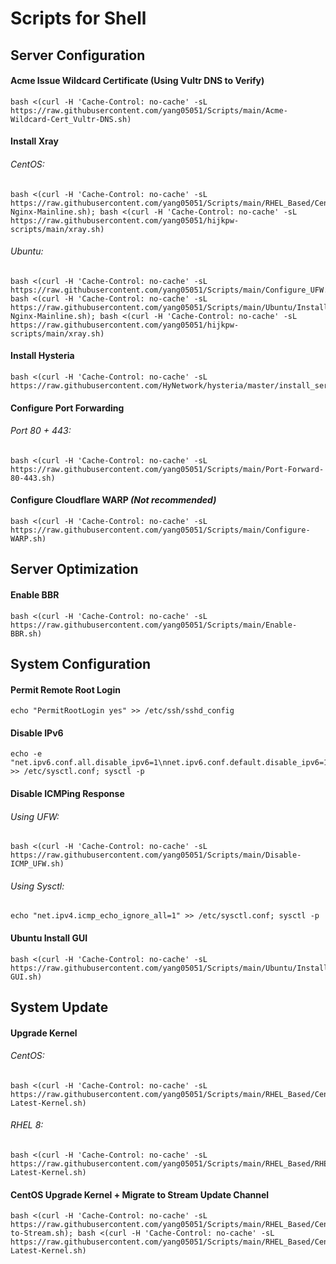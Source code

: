 # Scripts for Shell

## Server Configuration
#### Acme Issue Wildcard Certificate (Using Vultr DNS to Verify)
```
bash <(curl -H 'Cache-Control: no-cache' -sL https://raw.githubusercontent.com/yang05051/Scripts/main/Acme-Wildcard-Cert_Vultr-DNS.sh)
```
#### Install Xray
###### CentOS:
```
bash <(curl -H 'Cache-Control: no-cache' -sL https://raw.githubusercontent.com/yang05051/Scripts/main/RHEL_Based/CentOS/Install-Nginx-Mainline.sh); bash <(curl -H 'Cache-Control: no-cache' -sL https://raw.githubusercontent.com/yang05051/hijkpw-scripts/main/xray.sh)
```
###### Ubuntu:
```
bash <(curl -H 'Cache-Control: no-cache' -sL https://raw.githubusercontent.com/yang05051/Scripts/main/Configure_UFW.sh); bash <(curl -H 'Cache-Control: no-cache' -sL https://raw.githubusercontent.com/yang05051/Scripts/main/Ubuntu/Install-Nginx-Mainline.sh); bash <(curl -H 'Cache-Control: no-cache' -sL https://raw.githubusercontent.com/yang05051/hijkpw-scripts/main/xray.sh)
```
#### Install Hysteria
```
bash <(curl -H 'Cache-Control: no-cache' -sL https://raw.githubusercontent.com/HyNetwork/hysteria/master/install_server.sh)
```
#### Configure Port Forwarding
###### Port 80 + 443:
```
bash <(curl -H 'Cache-Control: no-cache' -sL https://raw.githubusercontent.com/yang05051/Scripts/main/Port-Forward-80-443.sh)
```
#### Configure Cloudflare WARP *(Not recommended)*
```
bash <(curl -H 'Cache-Control: no-cache' -sL https://raw.githubusercontent.com/yang05051/Scripts/main/Configure-WARP.sh)
```

## Server Optimization
#### Enable BBR
```
bash <(curl -H 'Cache-Control: no-cache' -sL https://raw.githubusercontent.com/yang05051/Scripts/main/Enable-BBR.sh)
```

## System Configuration
#### Permit Remote Root Login
```
echo "PermitRootLogin yes" >> /etc/ssh/sshd_config
```
#### Disable IPv6
```
echo -e "net.ipv6.conf.all.disable_ipv6=1\nnet.ipv6.conf.default.disable_ipv6=1\nnet.ipv6.conf.lo.disable_ipv6=1" >> /etc/sysctl.conf; sysctl -p
```
#### Disable ICMPing Response
###### Using UFW:
```
bash <(curl -H 'Cache-Control: no-cache' -sL https://raw.githubusercontent.com/yang05051/Scripts/main/Disable-ICMP_UFW.sh)
```
###### Using Sysctl:
```
echo "net.ipv4.icmp_echo_ignore_all=1" >> /etc/sysctl.conf; sysctl -p
```
#### Ubuntu Install GUI
```
bash <(curl -H 'Cache-Control: no-cache' -sL https://raw.githubusercontent.com/yang05051/Scripts/main/Ubuntu/Install-GUI.sh)
```

## System Update
#### Upgrade Kernel
###### CentOS:
```
bash <(curl -H 'Cache-Control: no-cache' -sL https://raw.githubusercontent.com/yang05051/Scripts/main/RHEL_Based/CentOS/Install-Latest-Kernel.sh)
```
###### RHEL 8:
```
bash <(curl -H 'Cache-Control: no-cache' -sL https://raw.githubusercontent.com/yang05051/Scripts/main/RHEL_Based/RHEL_8/Install-Latest-Kernel.sh)
```
#### CentOS Upgrade Kernel + Migrate to Stream Update Channel
```
bash <(curl -H 'Cache-Control: no-cache' -sL https://raw.githubusercontent.com/yang05051/Scripts/main/RHEL_Based/CentOS/OS-to-Stream.sh); bash <(curl -H 'Cache-Control: no-cache' -sL https://raw.githubusercontent.com/yang05051/Scripts/main/RHEL_Based/CentOS/Install-Latest-Kernel.sh)
```
